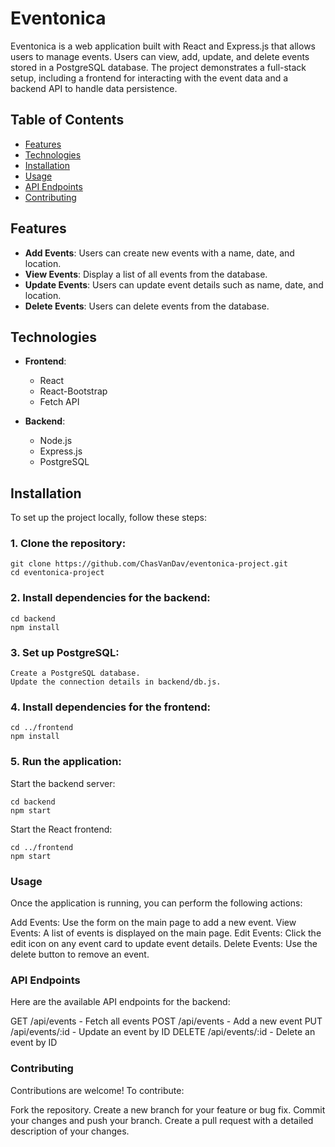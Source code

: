# Eventonica

Eventonica is a web application built with React and Express.js that allows users to manage events. Users can view, add, update, and delete events stored in a PostgreSQL database. The project demonstrates a full-stack setup, including a frontend for interacting with the event data and a backend API to handle data persistence.

## Table of Contents

- [Features](#features)
- [Technologies](#technologies)
- [Installation](#installation)
- [Usage](#usage)
- [API Endpoints](#api-endpoints)
- [Contributing](#contributing)

## Features

- **Add Events**: Users can create new events with a name, date, and location.
- **View Events**: Display a list of all events from the database.
- **Update Events**: Users can update event details such as name, date, and location.
- **Delete Events**: Users can delete events from the database.

## Technologies

- **Frontend**: 
  - React
  - React-Bootstrap
  - Fetch API
  
- **Backend**:
  - Node.js
  - Express.js
  - PostgreSQL

## Installation

To set up the project locally, follow these steps:

### 1. Clone the repository:
```
git clone https://github.com/ChasVanDav/eventonica-project.git
cd eventonica-project

```

### 2. Install dependencies for the backend:
```
cd backend
npm install

```

### 3. Set up PostgreSQL:
```
Create a PostgreSQL database.
Update the connection details in backend/db.js.

```

### 4. Install dependencies for the frontend:
```
cd ../frontend
npm install

```

### 5. Run the application:
Start the backend server:
```
cd backend
npm start

```

Start the React frontend:

```
cd ../frontend
npm start

```

### Usage
Once the application is running, you can perform the following actions:

Add Events: Use the form on the main page to add a new event.
View Events: A list of events is displayed on the main page.
Edit Events: Click the edit icon on any event card to update event details.
Delete Events: Use the delete button to remove an event.

### API Endpoints
Here are the available API endpoints for the backend:

GET /api/events - Fetch all events
POST /api/events - Add a new event
PUT /api/events/:id - Update an event by ID
DELETE /api/events/:id - Delete an event by ID

### Contributing
Contributions are welcome! To contribute:

Fork the repository.
Create a new branch for your feature or bug fix.
Commit your changes and push your branch.
Create a pull request with a detailed description of your changes.